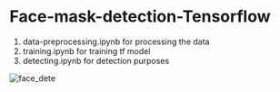 # Face-mask-detection-Tensorflow
1. data-preprocessing.ipynb for processing the data
2. training.ipynb for training tf model
3. detecting.ipynb for detection purposes

![face_dete](https://github.com/yasirrustam06/Face-mask-detection-Tf/assets/98689629/3ecb5890-c973-4cf0-918f-3b707c92e837)
